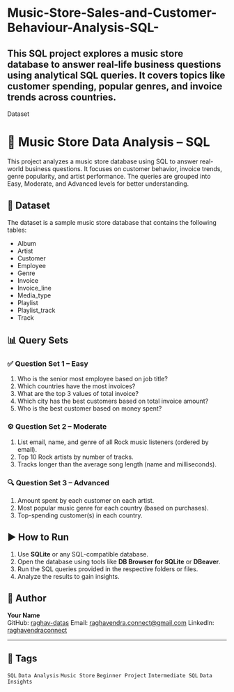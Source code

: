 # Music-Store-Sales-and-Customer-Behaviour-Analysis-SQL-
## This SQL project explores a music store database to answer real-life business questions using analytical SQL queries. It covers topics like customer spending, popular genres, and invoice trends across countries.

Dataset


# 🎵 Music Store Data Analysis – SQL

This project analyzes a music store database using SQL to answer real-world business questions. It focuses on customer behavior, invoice trends, genre popularity, and artist performance. The queries are grouped into Easy, Moderate, and Advanced levels for better understanding.

## 📂 Dataset

The dataset is a sample music store database that contains the following tables:

- Album
- Artist
- Customer
- Employee
- Genre
- Invoice
- Invoice_line
- Media_type
- Playlist
- Playlist_track
- Track

## 📊 Query Sets

### ✅ Question Set 1 – Easy
1. Who is the senior most employee based on job title?
2. Which countries have the most invoices?
3. What are the top 3 values of total invoice?
4. Which city has the best customers based on total invoice amount?
5. Who is the best customer based on money spent?

### ⚙️ Question Set 2 – Moderate
1. List email, name, and genre of all Rock music listeners (ordered by email).
2. Top 10 Rock artists by number of tracks.
3. Tracks longer than the average song length (name and milliseconds).

### 🔍 Question Set 3 – Advanced
1. Amount spent by each customer on each artist.
2. Most popular music genre for each country (based on purchases).
3. Top-spending customer(s) in each country.


## ▶️ How to Run

1. Use **SQLite** or any SQL-compatible database.
2. Open the database using tools like **DB Browser for SQLite** or **DBeaver**.
3. Run the SQL queries provided in the respective folders or files.
4. Analyze the results to gain insights.




## 👤 Author

**Your Name**  
GitHub: [raghav-datas](https://github.com/raghav-datas)
Email: raghavendra.connect@gmail.com
LinkedIn: [raghavendraconnect](https://www.linkedin.com/in/raghavendraconnect/)

---

## 📌 Tags

`SQL` `Data Analysis` `Music Store` `Beginner Project` `Intermediate SQL` `Data Insights`

